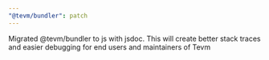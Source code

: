 ```yaml
---
"@tevm/bundler": patch
---
```


Migrated @tevm/bundler to js with jsdoc. This will create better stack traces and easier debugging for end users and maintainers of Tevm
